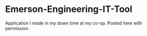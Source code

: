 # Emerson-Engineering-IT-Tool
Application I made in my down time at my co-op.  Posted here with permission.
